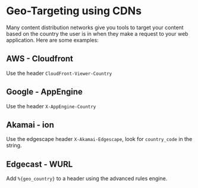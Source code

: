 # Geo-Targeting using CDNs
Many content distribution networks give you tools to target your content based on the country the user is in when they make a request to your web application.   Here are some examples:

## AWS - Cloudfront
Use the header `CloudFront-Viewer-Country`

## Google - AppEngine
Use the header `X-AppEngine-Country`

## Akamai - ion
Use the edgescape header `X-Akamai-Edgescape`, look for `country_code` in the string.

## Edgecast - WURL

Add `%{geo_country}` to a header using the advanced rules engine.
